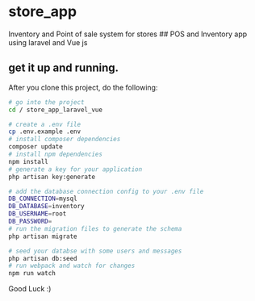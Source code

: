 # store_app
 Inventory  and Point of sale system for stores
	## POS and Inventory app using laravel and Vue js

## get it up and running.

After you clone this project, do the following:

```bash
# go into the project
cd / store_app_laravel_vue

# create a .env file
cp .env.example .env
# install composer dependencies
composer update
# install npm dependencies
npm install
# generate a key for your application
php artisan key:generate 

# add the database connection config to your .env file
DB_CONNECTION=mysql
DB_DATABASE=inventory
DB_USERNAME=root
DB_PASSWORD=
# run the migration files to generate the schema
php artisan migrate

# seed your databse with some users and messages
php artisan db:seed
# run webpack and watch for changes
npm run watch
```



Good Luck :)
